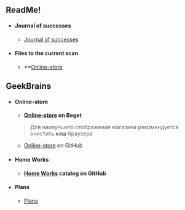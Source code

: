 ## ReadMe!
*   #### Journal of successes
       * [Journal of successes](http://g98265di.beget.tech/Journal%20of%20successes/Journal%20of%20successes.html "Journal of successes")
*   #### Files to the current scan
       * **[Online-store](http://g98265di.beget.tech/Online-store/index.php "Tehno-market")
      
## GeekBrains
       
*   #### Online-store
       * **[Online-store](http://g98265di.beget.tech/Online-store/index.php "Tehno-market") on Beget**
       >Для наилучшего отображения магазина рекомендуется очистить **кэш** браузера
       * [Online-store](https://github.com/BigGeekBrain/Geek-test/tree/master/Online-store/ "Tehno-market") on GitHub
*   #### Home Works
       * **[Home Works](https://github.com/BigGeekBrain/Geek-test/tree/master/Courses/HTML-CSS/HomeWork/ "HomeWork") catalog on GitHub**

*   #### Plans
       * [Plans](http://g98265di.beget.tech/Plans/Plans.html "Plans")
